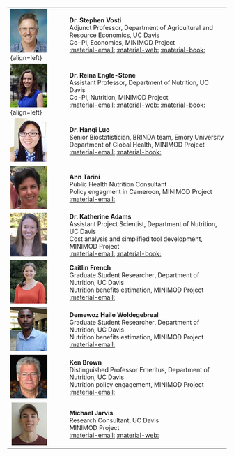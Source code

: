 
|                                             |                       |
|---------------------------------------------|-----------------------|
|![](../pictures/vosti_steve.jpg){align=left} | **Dr. Stephen Vosti** <br> Adjunct Professor, Department of Agricultural and Resource Economics, UC Davis <br>   Co-PI, Economics, MINIMOD Project <br> [:material-email:](mailto:vosti@primal.ucdavis.edu) [:material-web:](http://are.ucdavis.edu/people/faculty/stephen-vosti/) [:material-book:](https://scholar.google.com/citations?user=5tviTWQAAAAJ&hl=en)|
| ![](../pictures/engle-stone_reina.jpg){align=left} | **Dr. Reina Engle-Stone** <br> Assistant Professor, Department of Nutrition, UC Davis <br> Co-PI, Nutrition, MINIMOD Project <br> [:material-email:](mailto:renglestone@ucdavis.edu) [:material-web:](http://nutrition.ucdavis.edu/people/faculty/englestone_reina.html) [:material-book:](https://scholar.google.com/citations?user=3IdJLu8AAAAJ&amp;hl=en) |
|![](../pictures/luo_haqui.jpg) | **Dr. Hanqi Luo** <br> Senior Biostatistician, BRINDA team, Emory University <br>  Department of Global Health, MINIMOD Project <br> [:material-email:](mailto:luohanqi@gmail.com) [:material-book:](https://scholar.google.com/citations?user=cVBKMiwAAAAJ&amp;hl=en) | 
| ![](../pictures/tarini_ann.jpg) | **Ann Tarini** <br> Public Health Nutrition Consultant <br>  Policy engagment in Cameroon, MINIMOD Project <br> [:material-email:](mailto:tariniann@gmail.com) |
| ![](../pictures/adams_katie.jpg) | **Dr. Katherine Adams** <br> Assistant Project Scientist, Department of Nutrition, UC Davis <br> Cost analysis and simplified tool development, MINIMOD Project <br> [:material-email:](mailto:kpittenger@ucdavis.edu) [:material-book:](https://scholar.google.com/citations?user=_j3Yh-YAAAAJ&hl=en) | 
![](../pictures/french_caitlin.jpg) | **Caitlin French** <br> Graduate Student Researcher, Department of Nutrition, UC Davis <br> Nutrition benefits estimation, MINIMOD Project <br> [:material-email:](mailto:cdfrench@ucdavis.edu) | 
|![](../pictures/woldegebreal_demewoz.jpg) | **Demewoz Haile Woldegebreal** <br> Graduate Student Researcher, Department of Nutrition, UC Davis <br>  Nutrition benefits estimation, MINIMOD Project <br> [:material-email:](mailto:dewolde@ucdavis.edu) | 
|![](../pictures/brown_kenneth.jpg) | **Ken Brown** <br> Distinguished Professor Emeritus, Department of Nutrition, UC Davis <br>  Nutrition policy engagement, MINIMOD Project <br> [:material-email:](mailto:Ken.Brown@gatesfoundation.org)
|![](../pictures/michael_jarvis.jpeg) | **Michael Jarvis** <br> Research Consultant, UC Davis <br> MINIMOD Project <br> [:material-email:](mailto:mjarvis@ucdavis.edu) [:material-web:](www.linkedin.com/in/jarvis-michael) |